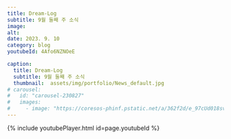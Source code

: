 ```yaml
---
title: Dream-Log
subtitle: 9월 둘째 주 소식
image:
alt: 
date: 2023. 9. 10
category: blog
youtubeId: 4Afo6NZNOeE

caption:
  title: Dream-Log
  subtitle: 9월 둘째 주 소식
  thumbnail:  assets/img/portfolio/News_default.jpg
# carousel:
#   id: "carousel-230827"
#   images:
#     - image: "https://coresos-phinf.pstatic.net/a/362f2d/e_97cUd018svcx734nr98ssd9_echkc.jpg?type=e1920_std&cors=band"
---
```

{% include youtubePlayer.html id=page.youtubeId %}

<!-- *** 9월 비전기도회 : 9/4(월) 19:40**둘 -->
